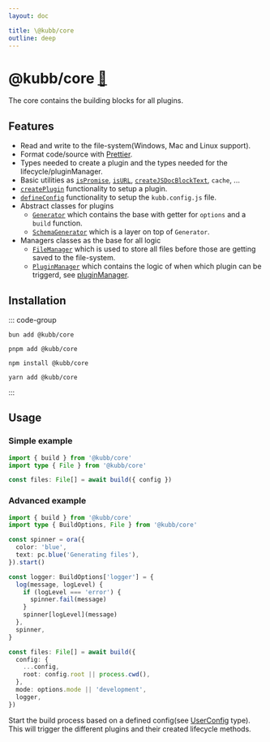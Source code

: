 ```yaml
---
layout: doc

title: \@kubb/core
outline: deep
---
```


# @kubb/core <a href="https://paka.dev/npm/@kubb/core@latest/api">🦙</a>

The core contains the building blocks for all plugins.

## Features

- Read and write to the file-system(Windows, Mac and Linux support).
- Format code/source with [Prettier](https://prettier.io/).
- Types needed to create a plugin and the types needed for the lifecycle/pluginManager.
- Basic utilities as [`isPromise`](https://github.com/kubb-project/kubb/blob/main/packages/core/src/utils/isPromise.ts), [`isURL`](https://github.com/kubb-project/kubb/blob/main/packages/core/src/utils/isURL.ts), [`createJSDocBlockText`](https://github.com/kubb-project/kubb/blob/main/packages/core/src/utils/createJSDocBlockText.ts), `cache`, ...
- [`createPlugin`](https://github.com/kubb-project/kubb/blob/main/packages/core/src/plugin.ts) functionality to setup a plugin.
- [`defineConfig`](https://github.com/kubb-project/kubb/blob/main/packages/core/src/config.ts) functionality to setup the `kubb.config.js` file.
- Abstract classes for plugins
  - [`Generator`](https://github.com/kubb-project/kubb/blob/main/packages/core/src/generators/Generator.ts) which contains the base with getter for `options` and a `build` function.
  - [`SchemaGenerator`](https://github.com/kubb-project/kubb/blob/main/packages/core/src/generators/SchemaGenerator.ts) which is a layer on top of `Generator`.
- Managers classes as the base for all logic
  - [`FileManager`](https://github.com/kubb-project/kubb/blob/main/packages/core/src/managers/fileManager/FileManager.ts) which is used to store all files before those are getting saved to the file-system.
  - [`PluginManager`](https://github.com/kubb-project/kubb/blob/main/packages/core/src/managers/pluginManager/PluginManager.ts) which contains the logic of when which plugin can be triggerd, see [pluginManager](/reference/pluginManager).

## Installation

::: code-group

```shell [bun <img src="/feature/bun.svg"/>]
bun add @kubb/core
```

```shell [pnpm <img src="/feature/pnpm.svg"/>]
pnpm add @kubb/core
```

```shell [npm <img src="/feature/npm.svg"/>]
npm install @kubb/core
```

```shell [yarn <img src="/feature/yarn.svg"/>]
yarn add @kubb/core
```

:::

## Usage

### Simple example

```typescript
import { build } from '@kubb/core'
import type { File } from '@kubb/core'

const files: File[] = await build({ config })
```

### Advanced example

```typescript
import { build } from '@kubb/core'
import type { BuildOptions, File } from '@kubb/core'

const spinner = ora({
  color: 'blue',
  text: pc.blue('Generating files'),
}).start()

const logger: BuildOptions['logger'] = {
  log(message, logLevel) {
    if (logLevel === 'error') {
      spinner.fail(message)
    }
    spinner[logLevel](message)
  },
  spinner,
}

const files: File[] = await build({
  config: {
    ...config,
    root: config.root || process.cwd(),
  },
  mode: options.mode || 'development',
  logger,
})
```

Start the build process based on a defined config(see [UserConfig](https://github.com/kubb-project/kubb/blob/main/packages/core/src/config.ts) type).
This will trigger the different plugins and their created lifecycle methods.
